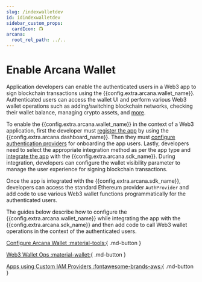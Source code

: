 ```yaml
---
slug: /indexwalletdev
id: idindexwalletdev
sidebar_custom_props:
  cardIcon: 📺
arcana:
  root_rel_path: ../..
---
```


# Enable Arcana Wallet

Application developers can enable the authenticated users in a Web3 app to sign blockchain transactions using the {{config.extra.arcana.wallet_name}}. Authenticated users can access the wallet UI and perform various Web3 wallet operations such as adding/switching blockchain networks, checking their wallet balance, managing crypto assets, and [more]({{page.meta.arcana.root_rel_path}}/concepts/anwallet/index.md).

To enable the {{config.extra.arcana.wallet_name}} in the context of a Web3 application, first the developer must [register the app]({{page.meta.arcana.root_rel_path}}/howto/config_dapp.md) by using the {{config.extra.arcana.dashboard_name}}. Then they must [configure authentication providers]({{page.meta.arcana.root_rel_path}}/howto/config_social/index.md) for onboarding the app users. Lastly, developers need to select the appropriate integration method as per the app type and [integrate the app]({{page.meta.arcana.root_rel_path}}/howto/integrate_auth/index.md) with the {{config.extra.arcana.sdk_name}}. During integration, developers can configure the wallet visibility parameter to manage the user experience for signing blockchain transactions.

Once the app is integrated with the {{config.extra.arcana.sdk_name}}, developers can access the standard Ethereum provider `AuthProvider` and add code to use various Web3 wallet functions programmatically for the authenticated users. 

The guides below describe how to configure the {{config.extra.arcana.wallet_name}} while integrating the app with the {{config.extra.arcana.sdk_name}} and then add code to call Web3 wallet operations in the context of the authenticated users.

[Configure Arcana Wallet :material-tools:](./config_walletvisibility.md){ .md-button }

[Web3 Wallet Ops :material-wallet:](./web3ops/index.md){ .md-button }

[Apps using Custom IAM Providers :fontawesome-brands-aws:](../plug_idm/index.md){ .md-button }
